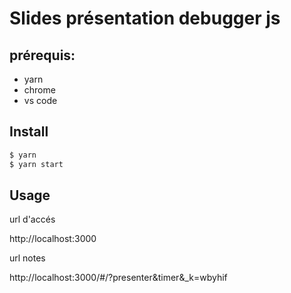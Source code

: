 # Slides présentation debugger js

## prérequis:

- yarn
- chrome
- vs code

## Install

```bash
$ yarn
$ yarn start
```

## Usage 

url d'accés

http://localhost:3000

url notes 

http://localhost:3000/#/?presenter&timer&_k=wbyhif
